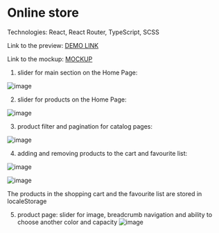 # Online store


Technologies: React, React Router, TypeScript, SCSS

Link to the preview: [DEMO LINK](https://alenalenk.github.io/online-store/)

Link to the mockup: [MOCKUP](https://www.figma.com/design/BUusqCIMAWALqfBahnyIiH/Phone-catalog-(V2)-Original-Dark?node-id=0-1&t=dcAhM99E7hFo35GR-0)


1) slider for main section on the Home Page: 

![image](https://github.com/Alenalenk/online-store/assets/113938017/9d59438b-417b-4f92-b9fa-c649ee415aa1)

2) slider for products on the Home Page: 

![image](https://github.com/Alenalenk/online-store/assets/113938017/388533a4-f836-4690-8c53-4ad22d0b4829)

3) product filter and pagination for catalog pages: 

![image](https://github.com/Alenalenk/online-store/assets/113938017/1107ec6e-198d-4c17-9d40-81ab831967f7)

4) adding and removing products to the cart and favourite list: 

![image](https://github.com/Alenalenk/online-store/assets/113938017/0473459d-8d90-41d2-ab48-aa86bbbed761)

![image](https://github.com/Alenalenk/online-store/assets/113938017/380de4f7-a364-4ccb-9268-bea168c5d503)

The products in the shopping cart and the favourite list are stored in localeStorage

5) product page: slider for image, breadcrumb navigation and ability to choose another color and capacity 
![image](https://github.com/Alenalenk/online-store/assets/113938017/b1c5cf89-0012-4e1e-a036-cc49332ba47c)
